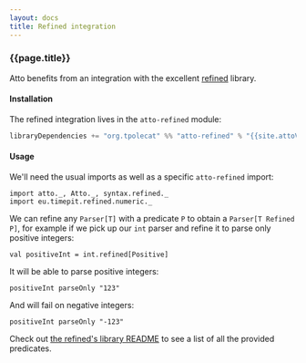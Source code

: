 ```yaml
---
layout: docs
title: Refined integration
---
```


### {{page.title}}

Atto benefits from an integration with the excellent [refined](https://github.com/fthomas/refined)
library.

#### Installation

The refined integration lives in the `atto-refined` module:

```scala
libraryDependencies += "org.tpolecat" %% "atto-refined" % "{{site.attoVersion}}"
```

#### Usage

We'll need the usual imports as well as a specific `atto-refined` import:

```tut:silent
import atto._, Atto._, syntax.refined._
import eu.timepit.refined.numeric._
```

We can refine any `Parser[T]` with a predicate `P` to obtain a `Parser[T Refined P]`, for example
if we pick up our `int` parser and refine it to parse only positive integers:

```tut
val positiveInt = int.refined[Positive]
```

It will be able to parse positive integers:

```tut
positiveInt parseOnly "123"
```

And will fail on negative integers:

```tut
positiveInt parseOnly "-123"
```

Check out [the refined's library README](https://github.com/fthomas/refined#provided-predicates) to
see a list of all the provided predicates.
